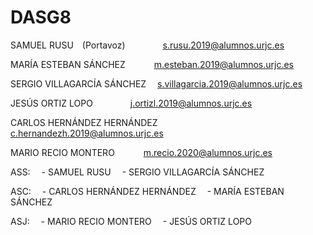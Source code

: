 # DASG8

SAMUEL RUSU (Portavoz)    	s.rusu.2019@alumnos.urjc.es

MARÍA ESTEBAN SÁNCHEZ   	m.esteban.2019@alumnos.urjc.es

SERGIO VILLAGARCÍA SÁNCHEZ 	s.villagarcia.2019@alumnos.urjc.es

JESÚS ORTIZ LOPO    		j.ortizl.2019@alumnos.urjc.es

CARLOS HERNÁNDEZ HERNÁNDEZ  c.hernandezh.2019@alumnos.urjc.es

MARIO RECIO MONTERO   		m.recio.2020@alumnos.urjc.es


ASS:
 - SAMUEL RUSU
 - SERGIO VILLAGARCÍA SÁNCHEZ

ASC:
 - CARLOS HERNÁNDEZ HERNÁNDEZ
 - MARÍA ESTEBAN SÁNCHEZ

ASJ:
 - MARIO RECIO MONTERO
 - JESÚS ORTIZ LOPO
